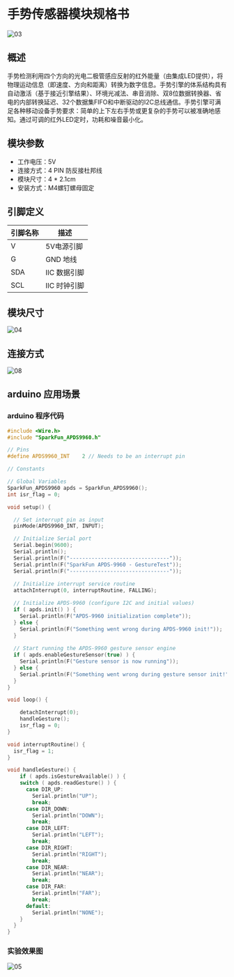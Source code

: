 # 手势传感器模块规格书

![03](E:\GitLab\sensors-kit\28.手势传感器模块\手势传感器模块模块图片\03.jpg)

## 概述

 手势检测利用四个方向的光电二极管感应反射的红外能量（由集成LED提供），将物理运动信息（即速度、方向和距离）转换为数字信息。手势引擎的体系结构具有自动激活（基于接近引擎结果）、环境光减法、串音消除、双8位数据转换器、省电的内部转换延迟、32个数据集FIFO和中断驱动的I2C总线通信。手势引擎可满足各种移动设备手势要求：简单的上下左右手势或更复杂的手势可以被准确地感知。通过可调的红外LED定时，功耗和噪音最小化。 

## 模块参数

* 工作电压：5V
* 连接方式：4 PIN 防反接杜邦线
* 模块尺寸：4 * 2.1cm
* 安装方式：M4螺钉螺母固定

## 引脚定义

| 引脚名称| 描述 |
|---- |----|
| V | 5V电源引脚 |
| G | GND 地线 |
| SDA | IIC 数据引脚 |
|SCL | IIC 时钟引脚 |

## 模块尺寸

![04](E:\GitLab\sensors-kit\28.手势传感器模块\手势传感器模块模块图片\04.jpg)

## 连接方式

![08](E:\GitLab\sensors-kit\28.手势传感器模块\手势传感器模块模块图片\08.jpg)


##  arduino 应用场景

### arduino 程序代码

```c++
#include <Wire.h>
#include "SparkFun_APDS9960.h"

// Pins
#define APDS9960_INT    2 // Needs to be an interrupt pin

// Constants

// Global Variables
SparkFun_APDS9960 apds = SparkFun_APDS9960();
int isr_flag = 0;

void setup() {

  // Set interrupt pin as input
  pinMode(APDS9960_INT, INPUT);

  // Initialize Serial port
  Serial.begin(9600);
  Serial.println();
  Serial.println(F("--------------------------------"));
  Serial.println(F("SparkFun APDS-9960 - GestureTest"));
  Serial.println(F("--------------------------------"));
  
  // Initialize interrupt service routine
  attachInterrupt(0, interruptRoutine, FALLING);

  // Initialize APDS-9960 (configure I2C and initial values)
  if ( apds.init() ) {
    Serial.println(F("APDS-9960 initialization complete"));
  } else {
    Serial.println(F("Something went wrong during APDS-9960 init!"));
  }
  
  // Start running the APDS-9960 gesture sensor engine
  if ( apds.enableGestureSensor(true) ) {
    Serial.println(F("Gesture sensor is now running"));
  } else {
    Serial.println(F("Something went wrong during gesture sensor init!"));
  }
}

void loop() {

    detachInterrupt(0);
    handleGesture();
    isr_flag = 0;
}

void interruptRoutine() {
  isr_flag = 1;
}

void handleGesture() {
    if ( apds.isGestureAvailable() ) {
    switch ( apds.readGesture() ) {
      case DIR_UP:
        Serial.println("UP");
        break;
      case DIR_DOWN:
        Serial.println("DOWN");
        break;
      case DIR_LEFT:
        Serial.println("LEFT");
        break;
      case DIR_RIGHT:
        Serial.println("RIGHT");
        break;
      case DIR_NEAR:
        Serial.println("NEAR");
        break;
      case DIR_FAR:
        Serial.println("FAR");
        break;
      default:
        Serial.println("NONE");
    }
  }
}

```

### 实验效果图

![05](E:\GitLab\sensors-kit\28.手势传感器模块\手势传感器模块模块图片\05.jpg)